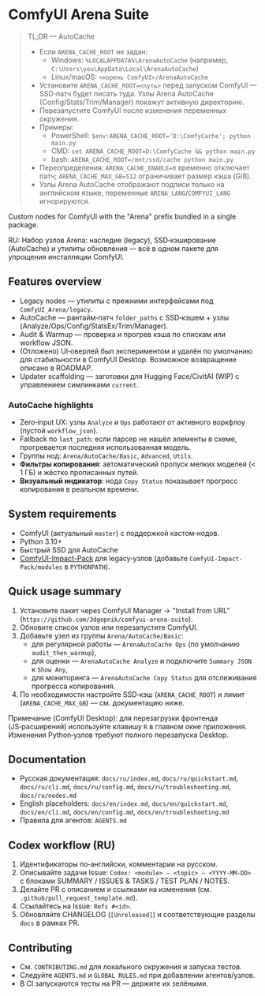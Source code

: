 # ComfyUI Arena Suite

> TL;DR — AutoCache
> - Если `ARENA_CACHE_ROOT` не задан:
>   - Windows: `%LOCALAPPDATA%\ArenaAutoCache` (например, `C:\Users\you\AppData\Local\ArenaAutoCache`)
>   - Linux/macOS: `<корень ComfyUI>/ArenaAutoCache`
> - Установите `ARENA_CACHE_ROOT=<путь>` перед запуском ComfyUI — SSD‑патч будет писать туда. Узлы Arena AutoCache (Config/Stats/Trim/Manager) покажут активную директорию.
> - Перезапустите ComfyUI после изменения переменных окружения.
> - Примеры:
>   - PowerShell: `$env:ARENA_CACHE_ROOT='D:\ComfyCache'; python main.py`
>   - CMD: `set ARENA_CACHE_ROOT=D:\ComfyCache && python main.py`
>   - bash: `ARENA_CACHE_ROOT=/mnt/ssd/cache python main.py`
> - Переопределения: `ARENA_CACHE_ENABLE=0` временно отключает патч; `ARENA_CACHE_MAX_GB=512` ограничивает размер кэша (GiB).
> - Узлы Arena AutoCache отображают подписи только на английском языке, переменные `ARENA_LANG`/`COMFYUI_LANG` игнорируются.

Custom nodes for ComfyUI with the "Arena" prefix bundled in a single package.

RU: Набор узлов Arena: наследие (legacy), SSD‑кэширование (AutoCache) и утилиты обновления — всё в одном пакете для упрощения инсталляции ComfyUI.

## Features overview
- Legacy nodes — утилиты с прежними интерфейсами под `ComfyUI_Arena/legacy`.
- AutoCache — рантайм‑патч `folder_paths` с SSD‑кэшем + узлы (Analyze/Ops/Config/StatsEx/Trim/Manager).
- Audit & Warmup — проверка и прогрев кэша по спискам или workflow JSON.
- (Отложено) UI‑оверлей был экспериментом и удалён по умолчанию для стабильности в ComfyUI Desktop. Возможное возвращение описано в ROADMAP.
- Updater scaffolding — заготовки для Hugging Face/CivitAI (WIP) с управлением симлинками `current`.

### AutoCache highlights
- Zero‑input UX: узлы `Analyze` и `Ops` работают от активного воркфлоу (пустой `workflow_json`).
- Fallback по `last_path`: если парсер не нашёл элементы в схеме, прогревается последняя использованная модель.
- Группы нод: `Arena/AutoCache/Basic`, `Advanced`, `Utils`.
- **Фильтры копирования**: автоматический пропуск мелких моделей (< 1 ГБ) и жёстко прописанных путей.
- **Визуальный индикатор**: нода `Copy Status` показывает прогресс копирования в реальном времени.

## System requirements
- ComfyUI (актуальный `master`) с поддержкой кастом‑нодов.
- Python 3.10+
- Быстрый SSD для AutoCache
- [ComfyUI-Impact-Pack](https://github.com/ltdrdata/ComfyUI-Impact-Pack) для legacy‑узлов (добавьте `ComfyUI-Impact-Pack/modules` в `PYTHONPATH`).

## Quick usage summary
1. Установите пакет через ComfyUI Manager → "Install from URL" (`https://github.com/3dgopnik/comfyui-arena-suite`).
2. Обновите список узлов или перезапустите ComfyUI.
3. Добавьте узел из группы `Arena/AutoCache/Basic`:
   - для регулярной работы — `ArenaAutoCache Ops` (по умолчанию `audit_then_warmup`),
   - для оценки — `ArenaAutoCache Analyze` и подключите `Summary JSON` к `Show Any`,
   - для мониторинга — `ArenaAutoCache Copy Status` для отслеживания прогресса копирования.
4. По необходимости настройте SSD‑кэш (`ARENA_CACHE_ROOT`) и лимит (`ARENA_CACHE_MAX_GB`) — см. документацию ниже.

Примечание (ComfyUI Desktop): для перезагрузки фронтенда (JS‑расширений) используйте клавишу `R` в главном окне приложения. Изменения Python‑узлов требуют полного перезапуска Desktop.

## Documentation
- Русская документация: `docs/ru/index.md`, `docs/ru/quickstart.md`, `docs/ru/cli.md`, `docs/ru/config.md`, `docs/ru/troubleshooting.md`, `docs/ru/nodes.md`
- English placeholders: `docs/en/index.md`, `docs/en/quickstart.md`, `docs/en/cli.md`, `docs/en/config.md`, `docs/en/troubleshooting.md`
- Правила для агентов: `AGENTS.md`

## Codex workflow (RU)
1. Идентификаторы по‑английски, комментарии на русском.
2. Описывайте задачи Issue: `Codex: <module> — <topic> — <YYYY-MM-DD>` с блоками SUMMARY / ISSUES & TASKS / TEST PLAN / NOTES.
3. Делайте PR с описанием и ссылками на изменения (см. `.github/pull_request_template.md`).
4. Ссылайтесь на Issue: `Refs #<id>`.
5. Обновляйте CHANGELOG (`[Unreleased]`) и соответствующие разделы `docs` в рамках PR.

## Contributing
- См. `CONTRIBUTING.md` для локального окружения и запуска тестов.
- Следуйте `AGENTS.md` и `GLOBAL RULES.md` при добавлении агентов/узлов.
- В CI запускаются тесты на PR — держите их зелёными.
